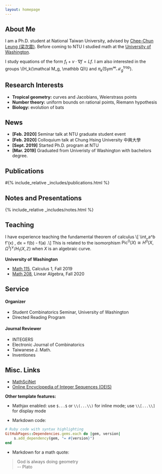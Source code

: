 ```yaml
---
layout: homepage
---
```


## About Me

I am a Ph.D. student at National Taiwan University, advised by [Chee-Chun Leung (梁次震)](https://www.theplan.it/eng/award-2020-Education/ntu-chee-chun-leung-cosmology-hall-a-floating-cube-in-space-kris-yao-artech).
Before coming to NTU I studied math at the [University of Washington](http://math.washington.edu/).

I study equations of the form $f_t + v \cdot \nabla f = Lf$.
I am also interested in the  groups \\(H_k(\mathcal M_g, \mathbb Q)\\) and 
$\pi_k(\mathrm{Sym}^\infty \mathcal M^\mathrm{trop}_g)$.


## Research Interests

- **Tropical geometry:** curves and Jacobians, Weierstrass points
- **Number theory:** uniform bounds on rational points, Riemann hypothesis
- **Biology:** evolution of bats

## News

- **[Feb. 2020]** Seminar talk at NTU graduate student event
- **[Feb. 2020]** Colloquium talk at Chung Hsing University 中興大學
- **[Sept. 2019]** Started Ph.D. program at NTU
- **[Mar. 2019]** Graduated from Univeristy of Washington with bachelors degree.

## Publications

#{% include_relative _includes/publications.html %}

## Notes and Presentations

{% include_relative _includes/notes.html %}

## Teaching

I have experience teaching the fundamental theorem of calculus
\\[ \int_a^b f'(x) \, dx = f(b) - f(a) .\\]
This is related to the isomorphism
$\mathrm{Pic}^0(X) \cong H^0(X, \Omega^1)^\vee / H_1(X, \mathbb Z)$
when $X$ is an algebraic curve.

**University of Washington**

- [Math 115](https://dept.math.lsa.umich.edu/courses/115/), Calculus 1, Fall 2019
- [Math 208](https://sites.math.washington.edu/~m208/), Linear Algebra, Fall 2020

## Service

#### Organizer 
- Student Combinatorics Seminar, University of Washington
- Directed Reading Program

#### Journal Reviewer
- INTEGERS
- Electronic Journal of Combinatorics
- Taiwanese J. Math.
- Inventiones

## Misc. Links

- [MathSciNet](https://mathscinet.ams.org/mathscinet)
- [Online Encyclopedia of Integer Sequences (OEIS)](https://oeis.org/)

**Other template features:**
- Mathjax enabled: use `$...$` or `\\(...\\)` for inline mode; use `\\[...\\]` for display mode

- Markdown code:
```ruby
# Ruby code with syntax highlighting
GitHubPages::Dependencies.gems.each do |gem, version|
    s.add_dependency(gem, "= #{version}")
end
```

- Markdown for a math quote:
> God is always doing geometry  
> -- Plato
